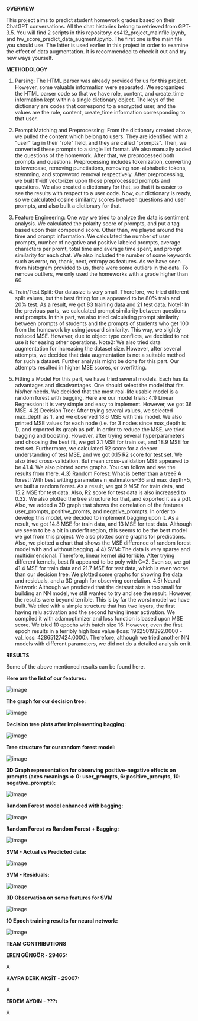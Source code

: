 **OVERVIEW**

This project aims to predict student homework grades based on their ChatGPT conversations. All the chat histories belong to retrieved from GPT-3.5. You will find 2 scripts in this repository: cs412_project_mainfile.ipynb, and hw_score_predict_data_augment.ipynb. The first one is the main file you should use. The latter is used earlier in this project in order to examine the effect of data augmentation. It is recommended to check it out and try new ways yourself.

**METHODOLOGY**
1) Parsing:
The HTML parser was already provided for us for this project. However, some valuable information were separated. We reorganized the HTML parser code so that we have role, content, and create_time information kept within a single dictionary object. The keys of the dictionary are codes that correspond to a encrypted user, and the values are the role, content, create_time information corresponding to that user.

2) Prompt Matching and Preprocessing:
From the dictionary created above, we pulled the content which belong to users. They are identified with a "user" tag in their "role" field, and they are called "prompts". Then, we converted these prompts to a single list format. We also manually added the questions of the homework. After that, we preprocessed both prompts and questions. Preprocessing includes tokenization, converting to lowercase, removing punctiations, removing non-alphabetic tokens, stemming, and stopwword removal respectively. After preprocessing, we built tf-idf vectorizer upon those preprocessed prompts and questions. We also created a dictionary for that, so that it is easier to see the results with respect to a user code. Now, our dictionary is ready, so we calculated cosine similarity scores between questions and user prompts, and also built a dictionary for that.

3) Feature Engineering:
One way we tried to analyze the data is sentiment analysis. We calculated the polarity score of prompts, and put a tag based upon their compound score. Other than, we played around the time and prompt information. We calculated the number of user prompts, number of negative and positive labeled prompts, average characters per promt, total time and average time spent, and prompt similarity for each chat. We also included the number of some keywords such as error, no, thank, next, entropy as features.
As we have seen from histogram provided to us, there were some outliers in the data. To remove outliers, we only used the homeworks with a grade higher than 60.

5) Train/Test Split:
Our datasize is very small. Therefore, we tried different split values, but the best fitting for us appeared to be 80% train and 20% test. As a result, we got 83 training data and 21 test data.
Note1: In the previous parts, we calculated prompt similarity between questions and prompts. In this part, we also tried calculating prompt similarity between prompts of students and the prompts of students who get 100 from the homework by using jaccard similarity. This way, we slightly reduced MSE. However, due to object type conflicts, we decided to not use it for easing other operations.
Note2: We also tried data augmentation for increasing the dataset size. However, after several attempts, we decided that data augmentation is not a suitable method for such a dataset. Further analysis might be done for this part. Our attempts resulted in higher MSE scores, or overfitting.

4) Fitting a Model
For this part, we have tried several models. Each has its advantages and disadvantages. One should select the model that fits his/her needs. We decided that the most real-life usable model is a random forest with bagging. Here are our model trials:
   4.1) Linear Regression:
       It is very simple and easy to implement. However, we got 36 MSE.
   4.2) Decision Tree:
       After trying several values, we selected max_depth as 1, and we observed 18.6 MSE with this model. We also printed MSE values for each node (i.e. for 3 nodes since max_depth is 1), and exported its graph as pdf. In order to reduce the MSE, we tried bagging and boosting. However, after trying several hyperparameters and choosing the best fit, we got 2.1 MSE for train set, and 18.9 MSE for test set. Furthermore, we calculated R2 score for a deeper understanding of test MSE, and we got 0.15 R2 score for test set. We also tried cross-validation. But mean cross-validation MSE appeared to be 41.4. We also plotted some graphs. You can follow and see the results from there.
   4.3) Random Forest:
       What is better than a tree? A forest! With best witting parameters n_estimators=36 and max_depth=5, we built a random forest. As a result, we got 9 MSE for train data, and 15.2 MSE for test data. Also, R2 score for test data is also increased to 0.32. We also plotted the tree structure for that, and exported it as a pdf. Also, we added a 3D graph that shows the correlation of the features user_prompts, positive_promts, and negative_prompts.
       In order to develop this model, we decided to implement bagging upon it. As a result, we got 14.8 MSE for train data, and 13 MSE for test data. Although we seem to be a bit in underfit region, this seems to be the best model we got from this project. We also plotted some graphs for predictions. Also, we plotted a chart that shows the MSE difference of random forest model with and without bagging.
   4.4) SVM:
       The data is very sparse and multidimensional. Therefore, linear kernel did terrible. After trying different kernels, best fit appeared to be poly with C=2. Even so, we got 41.4 MSE for train data and 21.7 MSE for test data, which is even worse than our decision tree. We plotted some graphs for showing the data and residuals, and a 3D graph for observing correlation.
   4.5) Neural Network:
       Although we predicted that the dataset size is too small for building an NN model, we still wanted to try and see the result. However, the results were beyond terrible. This is by far the worst model we have built. We tried with a simple structure that has two layers, the first having relu activation and the second having linear activation. We compiled it with adamoptimizer and loss function is based upon MSE score. We tried 10 epochs with batch size 16. However, even the first epoch results in a terribly high loss value (loss: 19625019392.0000 - val_loss: 42865127424.0000). Therefore, although we tried another NN models with different parameters, we did not do a detailed analysis on it.

**RESULTS**

Some of the above mentioned results can be found here. 

**Here are the list of our features:**

![image](https://github.com/erengngr2001/CS412-Course-Project/assets/76160067/34fba476-960a-4213-9bab-e5c9d545ae9c)

**The graph for our decision tree:**

![image](https://github.com/erengngr2001/CS412-Course-Project/assets/76160067/0d86f5d4-c31d-4ec9-ab70-b9a548411b59)

**Decision tree plots after implementing bagging:**

![image](https://github.com/erengngr2001/CS412-Course-Project/assets/76160067/dc468a37-1673-4c1d-b54f-4c4fca32d61e)

**Tree structure for our random forest model:**

![image](https://github.com/erengngr2001/CS412-Course-Project/assets/76160067/e82a41c8-a4fb-46f5-95d9-31eb99d1d74b)

**3D Graph representation for observing positive-negative effects on prompts (axes meanings => 0: user_prompts, 6: positive_prompts, 10: negative_prompts):**

![image](https://github.com/erengngr2001/CS412-Course-Project/assets/76160067/3dcd66a3-1a59-4bcd-9847-ce39fbaa85cb)

**Random Forest model enhanced with bagging:**

![image](https://github.com/erengngr2001/CS412-Course-Project/assets/76160067/3dad7cad-06b2-47d9-9e20-22ccaa314e62)

**Random Forest vs Random Forest + Bagging:**

![image](https://github.com/erengngr2001/CS412-Course-Project/assets/76160067/583535f0-0981-4b10-87f0-64515b8c13f2)

**SVM - Actual vs Predicted data:**

![image](https://github.com/erengngr2001/CS412-Course-Project/assets/76160067/2899040b-a299-4ced-ad0f-445977552efa)

**SVM - Residuals:**

![image](https://github.com/erengngr2001/CS412-Course-Project/assets/76160067/32ea1058-4204-4dab-bc7a-2bf839ab973a)

**3D Observation on some features for SVM**

![image](https://github.com/erengngr2001/CS412-Course-Project/assets/76160067/7e75b6a4-3533-4073-80b4-82c500567f90)

**10 Epoch training results for neural network:**

![image](https://github.com/erengngr2001/CS412-Course-Project/assets/76160067/2a34d569-5db2-441b-8d0e-6a14b2000897)




**TEAM CONTRIBUTIONS**

**EREN GÜNGÖR - 29465:**

A

**KAYRA BERK AKŞİT - 29007:**

A

**ERDEM AYDIN - ???:**

A
